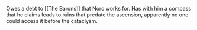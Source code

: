 Owes a debt to [[The Barons]] that Noro works for. Has with him a compass that he claims leads to ruins that predate the ascension, apparently no one could access it before the cataclysm.